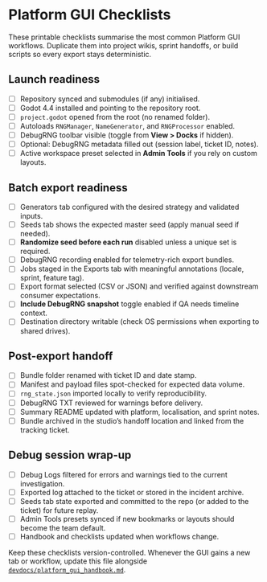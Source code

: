 # Platform GUI Checklists

These printable checklists summarise the most common Platform GUI workflows. Duplicate them into project wikis, sprint handoffs, or build scripts so every export stays deterministic.

## Launch readiness

- [ ] Repository synced and submodules (if any) initialised.
- [ ] Godot 4.4 installed and pointing to the repository root.
- [ ] `project.godot` opened from the root (no renamed folder).
- [ ] Autoloads `RNGManager`, `NameGenerator`, and `RNGProcessor` enabled.
- [ ] DebugRNG toolbar visible (toggle from **View > Docks** if hidden).
- [ ] Optional: DebugRNG metadata filled out (session label, ticket ID, notes).
- [ ] Active workspace preset selected in **Admin Tools** if you rely on custom layouts.

## Batch export readiness

- [ ] Generators tab configured with the desired strategy and validated inputs.
- [ ] Seeds tab shows the expected master seed (apply manual seed if needed).
- [ ] **Randomize seed before each run** disabled unless a unique set is required.
- [ ] DebugRNG recording enabled for telemetry-rich export bundles.
- [ ] Jobs staged in the Exports tab with meaningful annotations (locale, sprint, feature tag).
- [ ] Export format selected (CSV or JSON) and verified against downstream consumer expectations.
- [ ] **Include DebugRNG snapshot** toggle enabled if QA needs timeline context.
- [ ] Destination directory writable (check OS permissions when exporting to shared drives).

## Post-export handoff

- [ ] Bundle folder renamed with ticket ID and date stamp.
- [ ] Manifest and payload files spot-checked for expected data volume.
- [ ] `rng_state.json` imported locally to verify reproducibility.
- [ ] DebugRNG TXT reviewed for warnings before delivery.
- [ ] Summary README updated with platform, localisation, and sprint notes.
- [ ] Bundle archived in the studio’s handoff location and linked from the tracking ticket.

## Debug session wrap-up

- [ ] Debug Logs filtered for errors and warnings tied to the current investigation.
- [ ] Exported log attached to the ticket or stored in the incident archive.
- [ ] Seeds tab state exported and committed to the repo (or added to the ticket) for future replay.
- [ ] Admin Tools presets synced if new bookmarks or layouts should become the team default.
- [ ] Handbook and checklists updated when workflows change.

Keep these checklists version-controlled. Whenever the GUI gains a new tab or workflow, update this file alongside [`devdocs/platform_gui_handbook.md`](./platform_gui_handbook.md).
